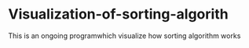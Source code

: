 # Visualization-of-sorting-algorith
This is an ongoing programwhich visualize how sorting algorithm works
